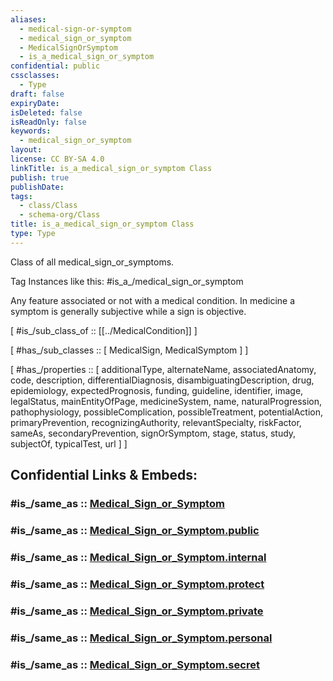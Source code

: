 ```yaml
---
aliases:
  - medical-sign-or-symptom
  - medical_sign_or_symptom
  - MedicalSignOrSymptom
  - is_a_medical_sign_or_symptom
confidential: public
cssclasses:
  - Type
draft: false
expiryDate:
isDeleted: false
isReadOnly: false
keywords:
  - medical_sign_or_symptom
layout:
license: CC BY-SA 4.0
linkTitle: is_a_medical_sign_or_symptom Class
publish: true
publishDate:
tags:
  - class/Class
  - schema-org/Class
title: is_a_medical_sign_or_symptom Class
type: Type
---
```


Class of all medical_sign_or_symptoms.

Tag Instances like this: 
#is_a_/medical_sign_or_symptom

Any feature associated or not with a medical condition. In medicine a symptom is generally subjective while a sign is objective.

[ #is_/sub_class_of :: [[../MedicalCondition]] ]

[ #has_/sub_classes :: [ MedicalSign, MedicalSymptom ] ]

[ #has_/properties :: [ additionalType, alternateName, associatedAnatomy, code, description, differentialDiagnosis, disambiguatingDescription, drug, epidemiology, expectedPrognosis, funding, guideline, identifier, image, legalStatus, mainEntityOfPage, medicineSystem, name, naturalProgression, pathophysiology, possibleComplication, possibleTreatment, potentialAction, primaryPrevention, recognizingAuthority, relevantSpecialty, riskFactor, sameAs, secondaryPrevention, signOrSymptom, stage, status, study, subjectOf, typicalTest, url ] ]


## Confidential Links & Embeds: 

### #is_/same_as :: [Medical_Sign_or_Symptom](/_Standards/bio/Medicine/Medical_Condition/Medical_Sign_or_Symptom.md) 

### #is_/same_as :: [Medical_Sign_or_Symptom.public](/_public/bio/Medicine/Medical_Condition/Medical_Sign_or_Symptom.public.md) 

### #is_/same_as :: [Medical_Sign_or_Symptom.internal](/_internal/bio/Medicine/Medical_Condition/Medical_Sign_or_Symptom.internal.md) 

### #is_/same_as :: [Medical_Sign_or_Symptom.protect](/_protect/bio/Medicine/Medical_Condition/Medical_Sign_or_Symptom.protect.md) 

### #is_/same_as :: [Medical_Sign_or_Symptom.private](/_private/bio/Medicine/Medical_Condition/Medical_Sign_or_Symptom.private.md) 

### #is_/same_as :: [Medical_Sign_or_Symptom.personal](/_personal/bio/Medicine/Medical_Condition/Medical_Sign_or_Symptom.personal.md) 

### #is_/same_as :: [Medical_Sign_or_Symptom.secret](/_secret/bio/Medicine/Medical_Condition/Medical_Sign_or_Symptom.secret.md)

